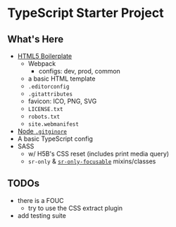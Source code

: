 # TypeScript Starter Project

## What's Here

* [HTML5 Boilerplate](https://html5boilerplate.com/)
  * Webpack
    * configs: dev, prod, common
  * a basic HTML template
  * `.editorconfig`
  * `.gitattributes`
  * favicon: ICO, PNG, SVG
  * `LICENSE.txt`
  * `robots.txt`
  * `site.webmanifest`
* [Node `.gitginore`](https://github.com/github/gitignore/blob/main/Node.gitignore)
* A basic TypeScript config
* SASS
  * w/ H5B's CSS reset (includes print media query)
  * `sr-only` & [`sr-only-focusable`](https://gist.github.com/ffoodd/000b59f431e3e64e4ce1a24d5bb36034) mixins/classes

## TODOs

* there is a FOUC
  * try to use the CSS extract plugin
* add testing suite
